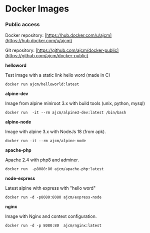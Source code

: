 # Docker Images

### Public access
Docker repository: [https://hub.docker.com/u/ajcm](https://hub.docker.com/u/ajcm) 

Git repository: [https://github.com/ajcm/docker-public](https://github.com/ajcm/docker-public)


**helloword** 

Test image with a static link hello word (made in C)

`docker run ajcm/helloworld:latest` 



**alpine-dev**

Image from alpine miniroot 3.x with build tools (unix, python, mysql)

`docker run  -it --rm ajcm/alpine3-dev:latest /bin/bash` 



**alpine-node**

Image with alpine 3.x with NodeJs 18 (from apk).

`docker run -it --rm ajcm/alpine-node`



**apache-php**

Apache 2.4 with php8 and adminer.

`docker run  -p8080:80 ajcm/apache-php:latest`



**node-express**

Latest alpine with express with "hello word"

`docker run -d -p8080:8080 ajcm/express-node`



**nginx**

Image with Nginx and context configuration.

`docker run -d -p 8080:80  ajcm/nginx:latest`


